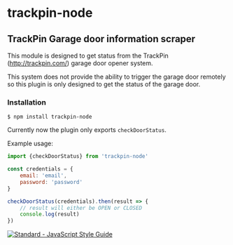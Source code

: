 # trackpin-node
## TrackPin Garage door information scraper

This module is designed to get status from the TrackPin (http://trackpin.com/) garage door opener system.

This system does not provide the ability to trigger the garage door remotely so this plugin is only designed to get the status of the garage door.

### Installation
`$ npm install trackpin-node`

Currently now the plugin only exports `checkDoorStatus`.

Example usage:
```js
import {checkDoorStatus} from 'trackpin-node'

const credentials = {
    email: 'email',
    password: 'password'
}

checkDoorStatus(credentials).then(result => {
    // result will either be OPEN or CLOSED
    console.log(result) 
})
```

[![Standard - JavaScript Style Guide](https://cdn.rawgit.com/feross/standard/master/badge.svg)](https://github.com/feross/standard)